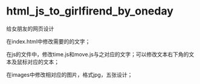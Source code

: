 # html_js_to_girlfirend_by_oneday
给女朋友的网页设计

在index.html中修改需要的的文字；

在js的文件中，修改time.js和move.js与之对应的文字；可以修改文本右下角的文本及鼠标对应的文本；

在images中修改相对应的图片，格式jpg，五张设计；

